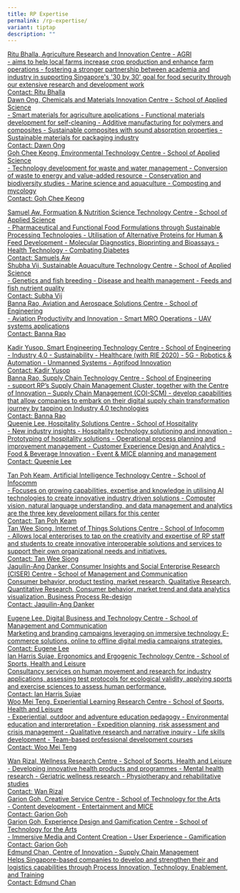 ```yaml
---
title: RP Expertise
permalink: /rp-expertise/
variant: tiptap
description: ""
---
```

<p></p>
<div class="isomer-card-grid"><a rel="noopener noreferrer nofollow" href="Mailto: ritu_bhalla@rp.edu.sg" class="isomer-card"><div class="isomer-card-body"><div class="isomer-card-title">Ritu Bhalla, Agriculture Research and Innovation Centre - AGRI</div><div class="isomer-card-description">- aims to help local farms increase crop production and enhance farm operations - fostering a stronger partnership between academia and industry in supporting Singapore's '30 by 30' goal for food security through our extensive research and development work </div><div class="isomer-card-link">Contact: Ritu Bhalla</div></div></a>
<a rel="noopener noreferrer nofollow" href="Mailto:dawn_ong@rp.edu.sg" class="isomer-card">
<div class="isomer-card-body">
<div class="isomer-card-title">Dawn Ong, Chemicals and Materials Innovation Centre - School of Applied
Science</div>
<div class="isomer-card-description">- Smart materials for agriculture applications - Functional materials
development for self-cleaning - Additive manufacturing for polymers and
composites - Sustainable composites with sound absorption properties -
Sustainable materials for packaging industry</div>
<div class="isomer-card-link">Contact: Dawn Ong</div>
</div>
</a><a rel="noopener noreferrer nofollow" href="Mailto:goh_chee_keong@rp.edu.sg" class="isomer-card"><div class="isomer-card-body"><div class="isomer-card-title">Goh Chee Keong, Environmental Technology Centre - School of Applied Science</div><div class="isomer-card-description">- Technology development for waste and water management - Conversion of waste to energy and value-added resource - Conservation and biodiversity studies - Marine science and aquaculture - Composting and mycology</div><div class="isomer-card-link">Contact: Goh Chee Keong</div></div></a>
</div>
<p></p>
<div class="isomer-card-grid"><a rel="noopener noreferrer nofollow" href="Mailto:samuel_aw@rp.edu.sg" class="isomer-card"><div class="isomer-card-body"><div class="isomer-card-title">Samuel Aw, Formuation &amp; Nutrition Science Technology Centre - School of Applied Science</div><div class="isomer-card-description">- Pharmaceutical and Functional Food Formulations through Sustainable Processing Technologies - Utilisation of Alternative Proteins for Human &amp; Feed Development - Molecular Diagnostics, Bioprinting and Bioassays - Health Technology - Combating Diabetes</div><div class="isomer-card-link">Contact: Samuels Aw</div></div></a>
<a rel="noopener noreferrer nofollow" href="Mailto:shubha_vij@rp.edu.sg" class="isomer-card">
<div class="isomer-card-body">
<div class="isomer-card-title">Shubha Vij, Sustainable Aquaculture Technology Centre - School of Applied
Science</div>
<div class="isomer-card-description">- Genetics and fish breeding - Disease and health management - Feeds and
fish nutrient quality</div>
<div class="isomer-card-link">Contact: Subha Vij</div>
</div>
</a><a rel="noopener noreferrer nofollow" href="Mailto:banna_rao@rp.edu.sg" class="isomer-card"><div class="isomer-card-body"><div class="isomer-card-title">Banna Rao, Aviation and Aerospace Solutions Centre - School of Engineering</div><div class="isomer-card-description">- Aviation Productivity and Innovation - Smart MRO Operations - UAV systems applications</div><div class="isomer-card-link">Contact: Banna Rao</div></div></a>
</div>
<p></p>
<div class="isomer-card-grid"><a rel="noopener noreferrer nofollow" href="Mailto:kadir_yusop@rp.edu.sg" class="isomer-card"><div class="isomer-card-body"><div class="isomer-card-title">Kadir Yusop, Smart Engineering Technology Centre - School of Engineering</div><div class="isomer-card-description">- Industry 4.0 - Sustainability - Healthcare (with RIE 2020) - 5G - Robotics &amp; Automation - Unmanned Systems - Agrifood Innovation</div><div class="isomer-card-link">Contact: Kadir Yusop</div></div></a>
<a rel="noopener noreferrer nofollow" href="Mailto:banna_rao@rp.edu.sg" class="isomer-card">
<div class="isomer-card-body">
<div class="isomer-card-title">Banna Rao, Supply Chain Technology Centre - School of Engineering</div>
<div class="isomer-card-description">- support RP’s Supply Chain Management Cluster, together with the Centre
of Innovation – Supply Chain Management (COI-SCM) - develop capabilities
that allow companies to embark on their digital supply chain transformation
journey by tapping on Industry 4.0 technologies</div>
<div class="isomer-card-link">Contact: Banna Rao</div>
</div>
</a><a rel="noopener noreferrer nofollow" href="Mailto:queenie_lee@rp.edu.sg" class="isomer-card"><div class="isomer-card-body"><div class="isomer-card-title">Queenie Lee, Hospitality Solutions Centre - School of Hospitality</div><div class="isomer-card-description">- New industry insights - Hospitality technology solutioning and innovation - Prototyping of hospitality solutions - Operational process planning and improvement management - Customer Experience Design and Analytics - Food &amp; Beverage Innovation - Event &amp; MICE planning and management</div><div class="isomer-card-link">Contact: Queenie Lee</div></div></a>
</div>
<p></p>
<div class="isomer-card-grid"><a rel="noopener noreferrer nofollow" href="Mailto: tan_poh_keam@RP.EDU.SG" class="isomer-card"><div class="isomer-card-body"><div class="isomer-card-title">Tan Poh Keam, Artificial Intelligence Technology Centre - School of Infocomm</div><div class="isomer-card-description">- Focuses on growing capabilities, expertise and knowledge in utilising AI technologies to create innovative industry driven solutions - Computer vision, natural language understanding, and data management and analytics are the three key development pillars for this center</div><div class="isomer-card-link">Contact: Tan Poh Keam</div></div></a>
<a rel="noopener noreferrer nofollow" href="Mailto: tan_wee_siong@rp.edu.sg" class="isomer-card">
<div class="isomer-card-body">
<div class="isomer-card-title">Tan Wee Siong, Internet of Things Solutions Centre - School of Infocomm</div>
<div class="isomer-card-description">- Allows local enterprises to tap on the creativity and expertise of RP
staff and students to create innovative interoperable solutions and services
to support their own organizational needs and initiatives.</div>
<div class="isomer-card-link">Contact: Tan Wee Siong</div>
</div>
</a><a rel="noopener noreferrer nofollow" href="Mailto:jaquilin_ang_danker@rp.edu.sg" class="isomer-card"><div class="isomer-card-body"><div class="isomer-card-title">Jaquilin-Ang Danker, Consumer Insights and Social Enterprise Research (CISER) Centre - School of Management and Communication</div><div class="isomer-card-description">Consumer behavior, product testing, market research, Qualitative Research, Quantitative Research, Consumer behavior, market trend and data analytics visualization, Business Process Re-design</div><div class="isomer-card-link">Contact: Jaquilin-Ang Danker</div></div></a>
</div>
<p></p>
<div class="isomer-card-grid"><a rel="noopener noreferrer nofollow" href="Mailto:eugene_lee@rp.edu.sg" class="isomer-card"><div class="isomer-card-body"><div class="isomer-card-title">Eugene Lee, Digital Business and Technology Centre - School of Management and Communication</div><div class="isomer-card-description">Marketing and branding campaigns leveraging on immersive technology E-commerce solutions, online to offline digital media campaigns strategies.</div><div class="isomer-card-link">Contact: Eugene Lee</div></div></a>
<a rel="noopener noreferrer nofollow" href="Mailto: ian_harris_sujae@rp.edu.sg" class="isomer-card">
<div class="isomer-card-body">
<div class="isomer-card-title">Ian Harris Sujae, Ergonomics and Ergogenic Technology Centre - School
of Sports, Health and Leisure</div>
<div class="isomer-card-description">Consultancy services on human movement and research for industry applications,
assessing test protocols for ecological validity, applying sports and exercise
sciences to assess human performance.</div>
<div class="isomer-card-link">Contact: Ian Harris Sujae</div>
</div>
</a><a rel="noopener noreferrer nofollow" href="Mailto:woo_mei_teng@rp.edu.sg" class="isomer-card"><div class="isomer-card-body"><div class="isomer-card-title">Woo Mei Teng, Experiential Learning Research Centre - School of Sports, Health and Leisure</div><div class="isomer-card-description">- Experiential, outdoor and adventure education pedagogy - Environmental education and interpretation - Expedition planning, risk assessment and crisis management - Qualitative research and narrative inquiry - Life skills development - Team-based professional development courses</div><div class="isomer-card-link">Contact: Woo Mei Teng</div></div></a>
</div>
<p></p>
<div class="isomer-card-grid"><a rel="noopener noreferrer nofollow" href="Mailto:wan_rizal2@RP.EDU.SG" class="isomer-card"><div class="isomer-card-body"><div class="isomer-card-title">Wan Rizal, Wellness Research Centre - School of Sports, Health and Leisure</div><div class="isomer-card-description">- Developing innovative health products and programmes - Mental health research - Geriatric wellness research - Physiotherapy and rehabilitative studies</div><div class="isomer-card-link">Contact: Wan Rizal</div></div></a>
<a rel="noopener noreferrer nofollow" href="Mailto:garion_goh@rp.edu.sg" class="isomer-card">
<div class="isomer-card-body">
<div class="isomer-card-title">Garion Goh, Creative Service Centre - School of Technology for the Arts</div>
<div class="isomer-card-description">- Content development - Entertainment and MICE</div>
<div class="isomer-card-link">Contact: Garion Goh</div>
</div>
</a><a rel="noopener noreferrer nofollow" href="Mailto:garion_goh@rp.edu.sg" class="isomer-card"><div class="isomer-card-body"><div class="isomer-card-title">Garion Goh, Experience Design and Gamification Centre - School of Technology for the Arts</div><div class="isomer-card-description">- Immersive Media and Content Creation - User Experience - Gamification</div><div class="isomer-card-link">Contact: Garion Goh</div></div></a>
<a rel="noopener noreferrer nofollow" href="Mailto:edmund_chan@rp.edu.sg" class="isomer-card">
<div class="isomer-card-body">
<div class="isomer-card-title">Edmund Chan, Centre of Innovation - Supply Chain Management</div>
<div class="isomer-card-description">Helps Singapore-based companies to develop and strengthen their and logistics
capabilities through Process Innovation, Technology, Enablement, and Training</div>
<div class="isomer-card-link">Contact: Edmund Chan</div>
</div>
</a>
</div>
<p></p>